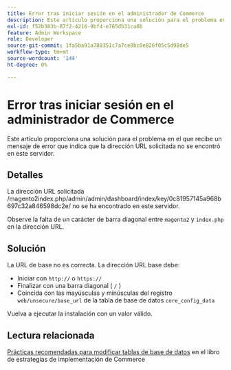 ```yaml
---
title: Error tras iniciar sesión en el administrador de Commerce
description: Este artículo proporciona una solución para el problema en el que recibe un mensaje de error que indica que la dirección URL solicitada no se encontró en este servidor.
exl-id: f52b383b-87f2-4216-9bf4-e765db31ca6b
feature: Admin Workspace
role: Developer
source-git-commit: 1fa5ba91a788351c7a7ce8bc0e826f05c5d98de5
workflow-type: tm+mt
source-wordcount: '144'
ht-degree: 0%

---
```


# Error tras iniciar sesión en el administrador de Commerce

Este artículo proporciona una solución para el problema en el que recibe un mensaje de error que indica que la dirección URL solicitada no se encontró en este servidor.

## Detalles

La dirección URL solicitada /magento2index.php/admin/admin/dashboard/index/key/0c81957145a968b697c32a846598dc2e/ no se ha encontrado en este servidor.

Observe la falta de un carácter de barra diagonal entre `magento2` y `index.php` en la dirección URL.

## Solución

La URL de base no es correcta. La dirección URL base debe:

* Iniciar con `http://` o `https://`
* Finalizar con una barra diagonal ( `/` )
* Coincida con las mayúsculas y minúsculas del registro `web/unsecure/base_url` de la tabla de base de datos `core_config_data`

Vuelva a ejecutar la instalación con un valor válido.

## Lectura relacionada

[Prácticas recomendadas para modificar tablas de base de datos](https://experienceleague.adobe.com/es/docs/commerce-operations/implementation-playbook/best-practices/development/modifying-core-and-third-party-tables#why-adobe-recommends-avoiding-modifications) en el libro de estrategias de implementación de Commerce
